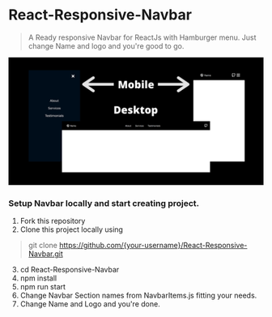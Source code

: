 # React-Responsive-Navbar
> A Ready responsive Navbar for ReactJs with Hamburger menu. Just change Name and logo and you're good to go.

<p align="center">
  <img src="https://raw.githubusercontent.com/sarveshh/sarveshh/main/Github%20Template.png" alt="demo"/>
</p>

### Setup Navbar locally and start creating project.

1. Fork this repository
2. Clone this project locally using
> git clone https://github.com/{your-username}/React-Responsive-Navbar.git
3. cd React-Responsive-Navbar
4. npm install
5. npm run start
6. Change Navbar Section names from NavbarItems.js fitting your needs.
7. Change Name and Logo and you're done.
> 

